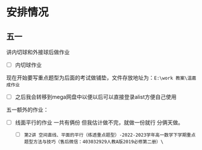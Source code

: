 # 安排情况

## 五一

讲内切球和外接球后做作业

- [ ] 内切球作业

现在开始要写重点题型为后面的考试做铺垫，文件存放地址为：`E:\work 教案\温嘉成作业`

- [ ] 之后我会转移到mega网盘中以便以后可以直接登录alist方便自己使用

五一额外的作业：

- [ ] 线面平行的作业 一共有俩份 但我估计做不完，就做一份就行 分俩天做。
  - [ ] `第2讲 空间直线、平面的平行（练透重点题型）-2022-2023学年高一数学下学期重点题型方法与技巧（售后微信：403032929人教A版2019必修第二册）\`

